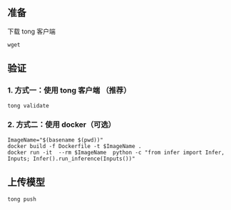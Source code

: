 
## 准备

下载 tong 客户端

```shell
wget 

```




## 验证

### 1. 方式一：使用 tong 客户端 （推荐）
```shell
tong validate

```

### 2. 方式二：使用 docker（可选）


```shell
ImageName="$(basename $(pwd))"
docker build -f Dockerfile -t $ImageName .
docker run -it  --rm $ImageName  python -c "from infer import Infer, Inputs; Infer().run_inference(Inputs())"

```

## 上传模型
```
tong push
```
